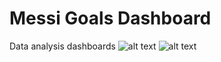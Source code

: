 # Messi Goals Dashboard
Data analysis dashboards
![alt text](https://github.com/MoathX32/Messis-Goals-Dashboard/blob/main/Messi_pages-to-jpg-0001.jpg?raw=true)
![alt text](https://github.com/MoathX32/Messis-Goals-Dashboard/blob/main/Messi_pages-to-jpg-0002.jpg?raw=true)
